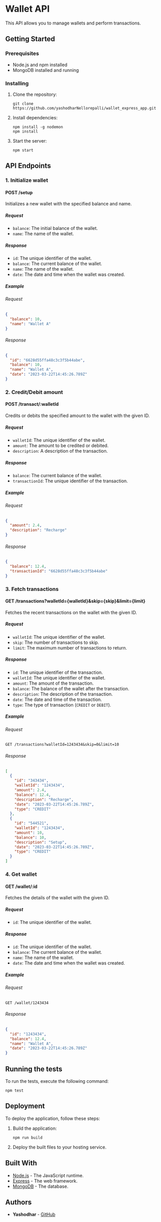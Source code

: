 Wallet API
=========================

This API allows you to manage wallets and perform transactions.

Getting Started
---------------

### Prerequisites

- Node.js and npm installed
- MongoDB installed and running

### Installing

1. Clone the repository:

   ```
   git clone https://github.com/yashodharNellorepalli/wallet_express_app.git
   ```

2. Install dependencies:

   ```
   npm install -g nodemon
   npm install
   ```

3. Start the server:

   ```
   npm start
   ```

API Endpoints
-------------

### 1. Initialize wallet

#### POST /setup

Initializes a new wallet with the specified balance and name.

##### Request

- `balance`: The initial balance of the wallet.
- `name`: The name of the wallet.

##### Response

- `id`: The unique identifier of the wallet.
- `balance`: The current balance of the wallet.
- `name`: The name of the wallet.
- `date`: The date and time when the wallet was created.

##### Example

###### Request

```json
{
  "balance": 10,
  "name": "Wallet A"
}
```

###### Response

```json
{
  "id": "6628d55ffa48c3c3f5b44abe",
  "balance": 10,
  "name": "Wallet A",
  "date": "2023-03-22T14:45:26.789Z"
}
```

### 2. Credit/Debit amount

#### POST /transact/:walletId

Credits or debits the specified amount to the wallet with the given ID.

##### Request

- `walletId`: The unique identifier of the wallet.
- `amount`: The amount to be credited or debited.
- `description`: A description of the transaction.

##### Response

- `balance`: The current balance of the wallet.
- `transactionId`: The unique identifier of the transaction.

##### Example

###### Request

```json
{
  "amount": 2.4,
  "description": "Recharge"
}
```

###### Response

```json
{
  "balance": 12.4,
  "transactionId": "6628d55ffa48c3c3f5b44abe"
}
```

### 3. Fetch transactions

#### GET /transactions?walletId={walletId}&skip={skip}&limit={limit}

Fetches the recent transactions on the wallet with the given ID.

##### Request

- `walletId`: The unique identifier of the wallet.
- `skip`: The number of transactions to skip.
- `limit`: The maximum number of transactions to return.

##### Response

- `id`: The unique identifier of the transaction.
- `walletId`: The unique identifier of the wallet.
- `amount`: The amount of the transaction.
- `balance`: The balance of the wallet after the transaction.
- `description`: The description of the transaction.
- `date`: The date and time of the transaction.
- `type`: The type of transaction (`CREDIT` or `DEBIT`).

##### Example

###### Request

```
GET /transactions?walletId=1243434&skip=0&limit=10
```

###### Response

```json
[
  {
    "id": "343434",
    "walletId": "1243434",
    "amount": 2.4,
    "balance": 12.4,
    "description": "Recharge",
    "date": "2023-03-22T14:45:26.789Z",
    "type": "CREDIT"
  },
  {
    "id": "544521",
    "walletId": "1243434",
    "amount": 10,
    "balance": 10,
    "description": "Setup",
    "date": "2023-03-22T14:45:26.789Z",
    "type": "CREDIT"
  }
]
```

### 4. Get wallet

#### GET /wallet/:id

Fetches the details of the wallet with the given ID.

##### Request

- `id`: The unique identifier of the wallet.

##### Response

- `id`: The unique identifier of the wallet.
- `balance`: The current balance of the wallet.
- `name`: The name of the wallet.
- `date`: The date and time when the wallet was created.

##### Example

###### Request

```
GET /wallet/1243434
```

###### Response

```json
{
  "id": "1243434",
  "balance": 12.4,
  "name": "Wallet A",
  "date": "2023-03-22T14:45:26.789Z"
}
```

Running the tests
-----------------

To run the tests, execute the following command:

```
npm test
```

Deployment
----------

To deploy the application, follow these steps:

1. Build the application:

   ```
   npm run build
   ```

2. Deploy the built files to your hosting service.

Built With
----------

- [Node.js](https://nodejs.org/) - The JavaScript runtime.
- [Express](https://expressjs.com/) - The web framework.
- [MongoDB](https://www.mongodb.com/) - The database.

Authors
-------

- **Yashodhar** - [GitHub](https://github.com/yashodharNellorepalli)